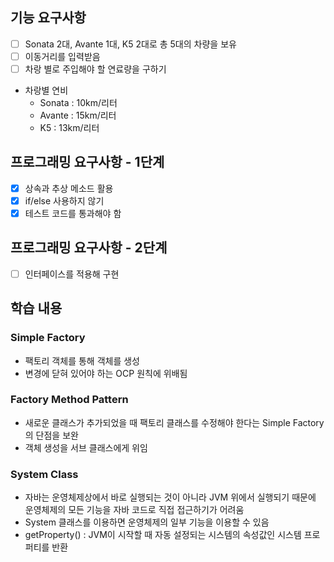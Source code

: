 ## 기능 요구사항
- [ ] Sonata 2대, Avante 1대, K5 2대로 총 5대의 차량을 보유
- [ ] 이동거리를 입력받음
- [ ] 차랑 별로 주입해야 할 연료량을 구하기
- 차랑별 연비
  - Sonata : 10km/리터
  - Avante : 15km/리터
  - K5 : 13km/리터

## 프로그래밍 요구사항 - 1단계

- [x] 상속과 추상 메소드 활용
- [x] if/else 사용하지 않기
- [x] 테스트 코드를 통과해야 함

## 프로그래밍 요구사항 - 2단계

- [ ] 인터페이스를 적용해 구현

## 학습 내용

### Simple Factory

- 팩토리 객체를 통해 객체를 생성
- 변경에 닫혀 있어야 하는 OCP 원칙에 위배됨

### Factory Method Pattern

- 새로운 클래스가 추가되었을 때 팩토리 클래스를 수정해야 한다는 Simple Factory의 단점을 보완
- 객체 생성을 서브 클래스에게 위임

### System Class

- 자바는 운영체제상에서 바로 실행되는 것이 아니라 JVM 위에서 실행되기 때문에 운영체제의 모든 기능을 자바 코드로 직접 접근하기가 어려움
- System 클래스를 이용하면 운영체제의 일부 기능을 이용할 수 있음
- getProperty() : JVM이 시작할 때 자동 설정되는 시스템의 속성값인 시스템 프로퍼티를 반환